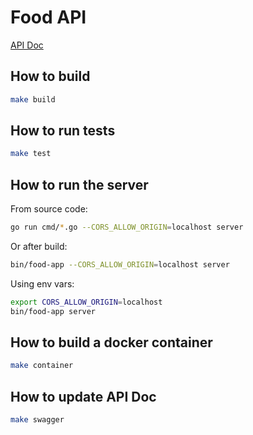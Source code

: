# Food API

[API Doc](api/swagger.json)

## How to build

```bash
make build
```

## How to run tests

```bash
make test
```

## How to run the server

From source code:

```bash
go run cmd/*.go --CORS_ALLOW_ORIGIN=localhost server
```

Or after build:

```bash
bin/food-app --CORS_ALLOW_ORIGIN=localhost server
```

Using env vars:

```bash
export CORS_ALLOW_ORIGIN=localhost
bin/food-app server
```

## How to build a docker container

```bash
make container
```

## How to update API Doc

```bash
make swagger
```
